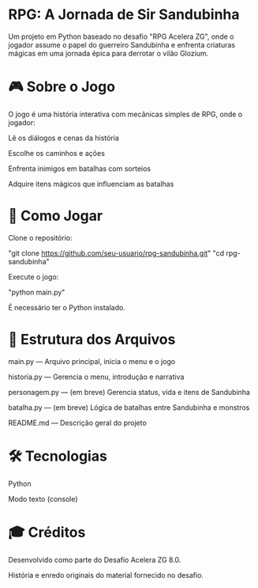 # RPG: A Jornada de Sir Sandubinha

Um projeto em Python baseado no desafio "RPG Acelera ZG", onde o jogador assume o papel do guerreiro Sandubinha e enfrenta criaturas mágicas em uma jornada épica para derrotar o vilão Glozium.


# 🎮 Sobre o Jogo

O jogo é uma história interativa com mecânicas simples de RPG, onde o jogador:

Lê os diálogos e cenas da história

Escolhe os caminhos e ações

Enfrenta inimigos em batalhas com sorteios

Adquire itens mágicos que influenciam as batalhas


# 🚀 Como Jogar

Clone o repositório:

"git clone https://github.com/seu-usuario/rpg-sandubinha.git"
"cd rpg-sandubinha"

Execute o jogo:

"python main.py"

É necessário ter o Python instalado.


# 📁 Estrutura dos Arquivos

main.py — Arquivo principal, inicia o menu e o jogo

historia.py — Gerencia o menu, introdução e narrativa

personagem.py — (em breve) Gerencia status, vida e itens de Sandubinha

batalha.py — (em breve) Lógica de batalhas entre Sandubinha e monstros

README.md — Descrição geral do projeto


# 🛠️ Tecnologias

Python 

Modo texto (console)


# 🎓 Créditos

Desenvolvido como parte do Desafio Acelera ZG 8.0.

História e enredo originais do material fornecido no desafio.
